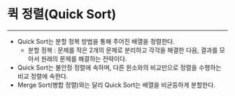 # 퀵 정렬(Quick Sort)

---

- Quick Sort는 분할 정복 방법을 통해 주어진 배열을 정렬한다.
  - 분할 정복 : 문제를 작은 2개의 문제로 분리하고 각각을 해결한 다음, 결과를 모아서 원래의 문제를 해결하는 전략이다.
- Quick Sort는 불안정 정렬에 속하며, 다른 원소와의 비교만으로 정렬을 수행하는 비교 정렬에 속한다.
- Merge Sort(병합 정렬)와는 달리 Quick Sort는 배열을 비균등하게 분할한다.

